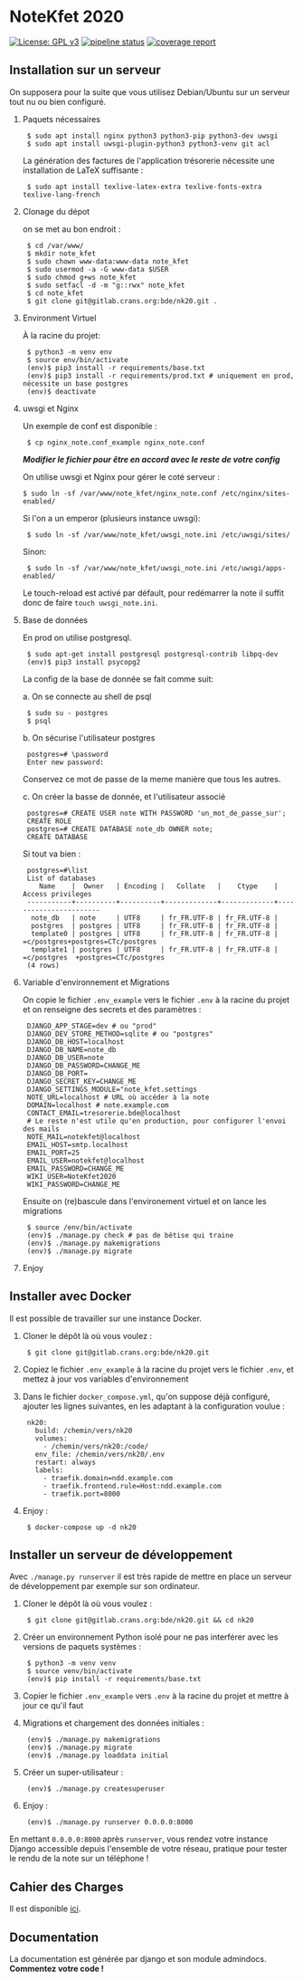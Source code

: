 # NoteKfet 2020

[![License: GPL v3](https://img.shields.io/badge/License-GPL%20v3-blue.svg)](https://www.gnu.org/licenses/gpl-3.0.txt)
[![pipeline status](https://gitlab.crans.org/bde/nk20/badges/master/pipeline.svg)](https://gitlab.crans.org/bde/nk20/nk20/commits/master)
[![coverage report](https://gitlab.crans.org/bde/nk20/badges/master/coverage.svg)](https://gitlab.crans.org/bde/nk20/commits/master)

## Installation sur un serveur

On supposera pour la suite que vous utilisez Debian/Ubuntu sur un serveur tout nu ou bien configuré.

1. Paquets nécessaires

        $ sudo apt install nginx python3 python3-pip python3-dev uwsgi
        $ sudo apt install uwsgi-plugin-python3 python3-venv git acl

    La génération des factures de l'application trésorerie nécessite une installation de LaTeX suffisante :

        $ sudo apt install texlive-latex-extra texlive-fonts-extra texlive-lang-french

2. Clonage du dépot

    on se met au bon endroit :

        $ cd /var/www/
        $ mkdir note_kfet
        $ sudo chown www-data:www-data note_kfet
        $ sudo usermod -a -G www-data $USER
        $ sudo chmod g+ws note_kfet
        $ sudo setfacl -d -m "g::rwx" note_kfet
        $ cd note_kfet
        $ git clone git@gitlab.crans.org:bde/nk20.git .
3. Environment Virtuel

   À la racine du projet:

        $ python3 -m venv env
        $ source env/bin/activate
        (env)$ pip3 install -r requirements/base.txt
        (env)$ pip3 install -r requirements/prod.txt # uniquement en prod, nécessite un base postgres
        (env)$ deactivate

4. uwsgi  et Nginx

    Un exemple de conf est disponible :

        $ cp nginx_note.conf_example nginx_note.conf

    ***Modifier le fichier pour être en accord avec le reste de votre config***

    On utilise uwsgi et Nginx pour gérer le coté serveur :

       $ sudo ln -sf /var/www/note_kfet/nginx_note.conf /etc/nginx/sites-enabled/

   Si l'on a un emperor (plusieurs instance uwsgi):

        $ sudo ln -sf /var/www/note_kfet/uwsgi_note.ini /etc/uwsgi/sites/

    Sinon:

        $ sudo ln -sf /var/www/note_kfet/uwsgi_note.ini /etc/uwsgi/apps-enabled/
        
    Le touch-reload est activé par défault, pour redémarrer la note il suffit donc de faire `touch uwsgi_note.ini`.

5. Base de données

    En prod on utilise postgresql. 
        
        $ sudo apt-get install postgresql postgresql-contrib libpq-dev
        (env)$ pip3 install psycopg2
    
    La config de la base de donnée se fait comme suit:
    
    a. On se connecte au shell de psql
    
        $ sudo su - postgres
        $ psql
    
    b. On sécurise l'utilisateur postgres
        
        postgres=# \password
        Enter new password:
        
     Conservez ce mot de passe de la meme manière que tous les autres.
     
    c. On créer la basse de donnée, et l'utilisateur associé
    
        postgres=# CREATE USER note WITH PASSWORD 'un_mot_de_passe_sur';
        CREATE ROLE
        postgres=# CREATE DATABASE note_db OWNER note;
        CREATE DATABASE

    Si tout va bien :
        
        postgres=#\list
        List of databases
           Name    |  Owner   | Encoding |   Collate   |    Ctype    |   Access privileges   
        -----------+----------+----------+-------------+-------------+-----------------------
         note_db   | note     | UTF8     | fr_FR.UTF-8 | fr_FR.UTF-8 | 
         postgres  | postgres | UTF8     | fr_FR.UTF-8 | fr_FR.UTF-8 | 
         template0 | postgres | UTF8     | fr_FR.UTF-8 | fr_FR.UTF-8 | =c/postgres+postgres=CTc/postgres
         template1 | postgres | UTF8     | fr_FR.UTF-8 | fr_FR.UTF-8 | =c/postgres  +postgres=CTc/postgres
        (4 rows)
    
6. Variable d'environnement et Migrations
        
    On copie le fichier `.env_example` vers le fichier `.env` à la racine du projet 
    et on renseigne des secrets et des paramètres :
    
        DJANGO_APP_STAGE=dev # ou "prod" 
        DJANGO_DEV_STORE_METHOD=sqlite # ou "postgres"
        DJANGO_DB_HOST=localhost
        DJANGO_DB_NAME=note_db
        DJANGO_DB_USER=note
        DJANGO_DB_PASSWORD=CHANGE_ME
        DJANGO_DB_PORT=
        DJANGO_SECRET_KEY=CHANGE_ME
        DJANGO_SETTINGS_MODULE="note_kfet.settings
        NOTE_URL=localhost # URL où accéder à la note
        DOMAIN=localhost # note.example.com
        CONTACT_EMAIL=tresorerie.bde@localhost
        # Le reste n'est utile qu'en production, pour configurer l'envoi des mails
        NOTE_MAIL=notekfet@localhost
        EMAIL_HOST=smtp.localhost
        EMAIL_PORT=25
        EMAIL_USER=notekfet@localhost
        EMAIL_PASSWORD=CHANGE_ME
        WIKI_USER=NoteKfet2020
        WIKI_PASSWORD=CHANGE_ME


    Ensuite on (re)bascule dans l'environement virtuel et on lance les migrations

        $ source /env/bin/activate
        (env)$ ./manage.py check # pas de bêtise qui traine
        (env)$ ./manage.py makemigrations
        (env)$ ./manage.py migrate

7. Enjoy


## Installer avec Docker

Il est possible de travailler sur une instance Docker.

1. Cloner le dépôt là où vous voulez :
    
        $ git clone git@gitlab.crans.org:bde/nk20.git

2. Copiez le fichier `.env_example` à la racine du projet vers le fichier `.env`,
et  mettez à jour vos variables d'environnement

3. Dans le fichier `docker_compose.yml`, qu'on suppose déjà configuré,
   ajouter les lignes suivantes, en les adaptant à la configuration voulue :

        nk20:
          build: /chemin/vers/nk20
          volumes:
            - /chemin/vers/nk20:/code/
          env_file: /chemin/vers/nk20/.env
          restart: always
          labels:
            - traefik.domain=ndd.example.com
            - traefik.frontend.rule=Host:ndd.example.com
            - traefik.port=8000

3. Enjoy :

        $ docker-compose up -d nk20

## Installer un serveur de développement

Avec `./manage.py runserver` il est très rapide de mettre en place
un serveur de développement par exemple sur son ordinateur.

1. Cloner le dépôt là où vous voulez :

        $ git clone git@gitlab.crans.org:bde/nk20.git && cd nk20

2. Créer un environnement Python isolé
   pour ne pas interférer avec les versions de paquets systèmes :

        $ python3 -m venv venv
        $ source venv/bin/activate
        (env)$ pip install -r requirements/base.txt

3. Copier le fichier `.env_example` vers `.env` à la racine du projet et mettre à jour
ce qu'il faut

4. Migrations et chargement des données initiales :

        (env)$ ./manage.py makemigrations
        (env)$ ./manage.py migrate
        (env)$ ./manage.py loaddata initial

5. Créer un super-utilisateur :

        (env)$ ./manage.py createsuperuser

6. Enjoy :

        (env)$ ./manage.py runserver 0.0.0.0:8000

En mettant `0.0.0.0:8000` après `runserver`, vous rendez votre instance Django
accessible depuis l'ensemble de votre réseau, pratique pour tester le rendu
de la note sur un téléphone !

## Cahier des Charges 

Il est disponible [ici](https://wiki.crans.org/NoteKfet/NoteKfet2018/CdC). 

## Documentation

La documentation est générée par django et son module admindocs.
**Commentez votre code !**
